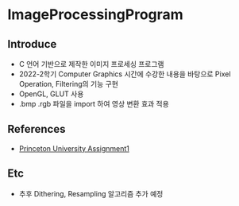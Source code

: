 # ImageProcessingProgram

## Introduce

- C 언어 기반으로 제작한 이미지 프로세싱 프로그램
- 2022-2학기 Computer Graphics 시간에 수강한 내용을 바탕으로 Pixel Operation, Filtering의 기능 구현
- OpenGL, GLUT 사용
- .bmp .rgb 파일을 import 하여 영상 변환 효과 적용

## References

- [Princeton University Assignment1](https://www.cs.princeton.edu/courses/archive/spring18/cos426/assign/A1/examples.html#toc5.1)


## Etc
-  추후 Dithering, Resampling 알고리즘 추가 예정

